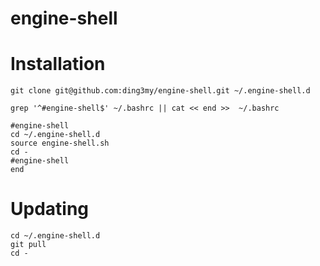 # engine-shell
# Installation

```
git clone git@github.com:ding3my/engine-shell.git ~/.engine-shell.d

grep '^#engine-shell$' ~/.bashrc || cat << end >>  ~/.bashrc

#engine-shell
cd ~/.engine-shell.d
source engine-shell.sh
cd -
#engine-shell
end
```

# Updating

```
cd ~/.engine-shell.d
git pull
cd -
```

